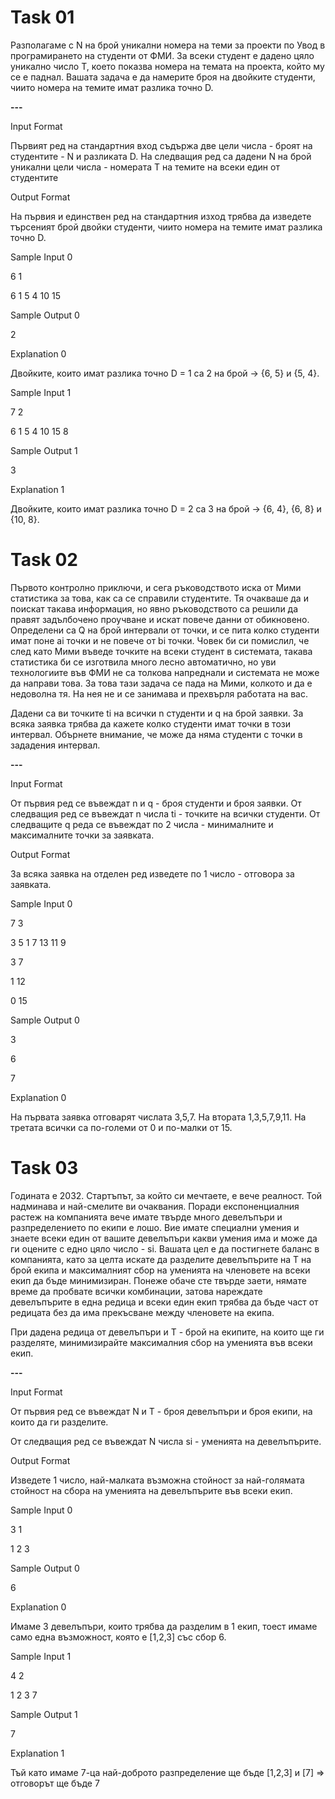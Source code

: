# Task 01

Разполагаме с N на брой уникални номера на теми за проекти по Увод в програмирането на студенти от ФМИ. За всеки студент е дадено цяло уникално число T, което показва номера на темата на проекта, който му се е паднал. Вашата задача е да намерите броя на двойките студенти, чиито номера на темите имат разлика точно D.

**---**

Input Format

Първият ред на стандартния вход съдържа две цели числа - броят на студентите - N и разликата D. На следващия ред са дадени N на брой уникални цели числа - номерата T на темите на всеки един от студентите

Output Format

На първия и единствен ред на стандартния изход трябва да изведете търсеният брой двойки студенти, чиито номера на темите имат разлика точно D.

Sample Input 0

6 1

6 1 5 4 10 15

Sample Output 0

2

Explanation 0

Двойките, които имат разлика точно D = 1 са 2 на брой -> {6, 5} и {5, 4}.

Sample Input 1

7 2

6 1 5 4 10 15 8

Sample Output 1

3

Explanation 1

Двойките, които имат разлика точно D = 2 са 3 на брой -> {6, 4}, {6, 8} и {10, 8}.

# Task 02

Първото контролно приключи, и сега ръководството иска от Мими статистика за това, как са се справили студентите. Тя очакваше да и поискат такaва информация, но явно ръководството са решили да правят задълбочено проучване и искат повече данни от обикновено. Определени са Q на брой интервали от точки, и се пита колко студенти имат поне ai точки и не повече от bi точки. Човек би си помислил, че след като Мими въведе точките на всеки студент в системата, такава статистика би се изготвила много лесно автоматично, но уви технологиите във ФМИ не са толкова напреднали и системата не може да направи това. За това тази задача се пада на Мими, колкото и да е недоволна тя. На нея не и се занимава и прехвърля работата на вас.

Дадени са ви точките ti на всички n студенти и q на брой заявки. За всяка заявка трябва да кажете колко студенти имат точки в този интервал. Обърнете внимание, че може да няма студенти с точки в зададения интервал.

**---**

Input Format

От първия ред се въвеждат n и q - броя студенти и броя заявки. От следващия ред се въвеждат n числа ti - точките на всички студенти. От следващите q реда се въвеждат по 2 числа - минималните и максималните точки за заявката.

Output Format

За всяка заявка на отделен ред изведете по 1 число - отговора за заявката.

Sample Input 0

7 3

3 5 1 7 13 11 9

3 7

1 12

0 15

Sample Output 0

3

6

7

Explanation 0

На първата заявка отговарят числата 3,5,7. На втората 1,3,5,7,9,11. На третата всички са по-големи от 0 и по-малки от 15.

# Task 03

Годината е 2032. Стартъпът, за който си мечтаете, е вече реалност. Той надминава и най-смелите ви очаквания. Поради експоненциалния растеж на компанията вече имате твърде много девелъпъри и разпределението по екипи е лошо. Вие имате специални умения и знаете всеки един от вашите девелъпъри какви умения има и може да ги оцените с едно цяло число - si. Вашата цел е да постигнете баланс в компанията, като за целта искате да разделите девелъпърите на T на брой екипа и максималният сбор на уменията на членовете на всеки екип да бъде минимизиран. Понеже обаче сте твърде заети, нямате време да пробвате всички комбинации, затова нареждате девелъпърите в една редица и всеки един екип трябва да бъде част от редицата без да има прекъсване между членовете на екипа.

При дадена редица от девелъпъри и T - брой на екипите, на които ще ги разделяте, минимизирайте максималния сбор на уменията във всеки екип.

**---**

Input Format

От първия ред се въвеждат N и T - броя девелъпъри и броя екипи, на които да ги разделите.

От следващия ред се въвеждат N числа si - уменията на девелъпърите.

Output Format

Изведете 1 число, най-малката възможна стойност за най-голямата стойност на сбора на уменията на девелъпърите във всеки екип.

Sample Input 0

3 1

1 2 3

Sample Output 0

6

Explanation 0

Имаме 3 девелъпъри, които трябва да разделим в 1 екип, тоест имаме само една възможност, която е [1,2,3] със сбор 6.

Sample Input 1

4 2

1 2 3 7

Sample Output 1

7

Explanation 1

Тъй като имаме 7-ца най-доброто разпределение ще бъде [1,2,3] и [7] => отговорът ще бъде 7
